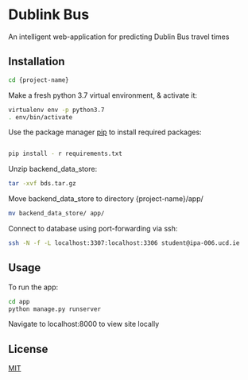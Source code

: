 # Dublink Bus

An intelligent web-application for predicting Dublin Bus travel times

## Installation

```bash
cd {project-name}
```
Make a fresh python 3.7 virtual environment, & activate it:

```bash
virtualenv env -p python3.7
. env/bin/activate
```
Use the package manager [pip](https://pip.pypa.io/en/stable/) to install required packages:
```bash

pip install - r requirements.txt
```
Unzip backend_data_store:
```bash
tar -xvf bds.tar.gz
```
Move backend_data_store to directory {project-name}/app/
```bash
mv backend_data_store/ app/
```
Connect to database using port-forwarding via ssh:
```bash
ssh -N -f -L localhost:3307:localhost:3306 student@ipa-006.ucd.ie
```
## Usage


To run the app:

```bash
cd app
python manage.py runserver
```
Navigate to localhost:8000 to view site locally

## License
[MIT](https://choosealicense.com/licenses/mit/)
